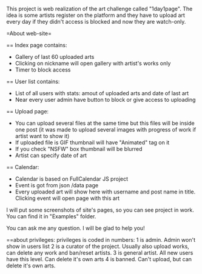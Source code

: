 This project is web realization of the art challenge called "1day1page". The idea is some artists register on the platform and they have to upload art every day if they didn't access is blocked and now they are watch-only.

=About web-site=

== Index page contains:
- Gallery of last 60 uploaded arts
- Clicking on nickname will open gallery with artist's works only
- Timer to block access

== User list contains:
- List of all users with stats: amout of uploaded arts and date of last art
- Near every user admin have button to block or give access to uploading

== Upload page:
- You can upload several files at the same time but this files will be inside one post (it was made to upload several images with progress of work if artist want to show it)
- If uploaded file is GIF thumbnail will have "Animated" tag on it
- If you check "NSFW" box thumbnail will be blurred
- Artist can specify date of art

== Calendar:
- Calendar is based on FullCalendar JS project
- Event is got from json /data page
- Every uploaded art will show here with username and post name in title. Clicking event will open page with this art


I will put some screenshots of site's pages, so you can see project in work. You can find it in "Examples" folder.

You can ask me any question. I will be glad to help you!

==about privileges:
privileges is coded in numbers:
1 is admin. Admin won't show in users list
2 is a curator of the project. Usually also upload works, can delete any work and ban/reset artists.
3 is general artist. All new users have this level. Can delete it's own arts
4 is banned. Can't upload, but can delete it's own arts.

